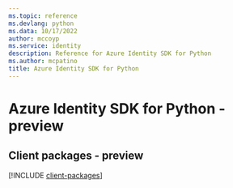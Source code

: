 ```yaml
---
ms.topic: reference
ms.devlang: python
ms.data: 10/17/2022
author: mccoyp
ms.service: identity
description: Reference for Azure Identity SDK for Python
ms.author: mcpatino
title: Azure Identity SDK for Python
---
```

# Azure Identity SDK for Python - preview

## Client packages - preview
[!INCLUDE [client-packages](identity-client-index.md)]
